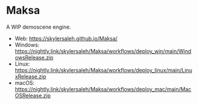 # Maksa

A WIP demoscene engine.

- Web: https://skylersaleh.github.io/Maksa/
- Windows: https://nightly.link/skylersaleh/Maksa/workflows/deploy_win/main/WindowsRelease.zip
- Linux: https://nightly.link/skylersaleh/Maksa/workflows/deploy_linux/main/LinuxRelease.zip
- macOS: https://nightly.link/skylersaleh/Maksa/workflows/deploy_mac/main/MacOSRelease.zip